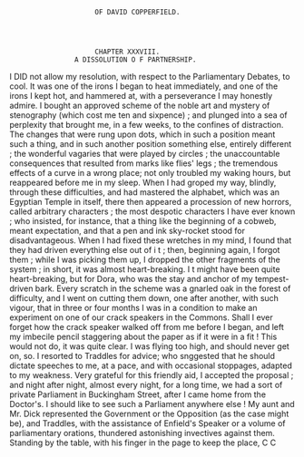                          OF DAVID COPPERFIELD.




                         CHAPTER XXXVIII.
                    A DISSOLUTION O F PARTNERSHIP.

   I DID not allow my resolution, with respect to the Parliamentary
 Debates, to cool. It was one of the irons I began to heat immediately,
 and one of the irons I kept hot, and hammered at, with a perseverance I
 may honestly admire. I bought an approved scheme of the noble art and
mystery of stenography (which cost me ten and sixpence) ; and plunged
into a sea of perplexity that brought me, in a few weeks, to the confines
of distraction. The changes that were rung upon dots, which in such a
position meant such a thing, and in such another position something else,
entirely different ; the wonderful vagaries that were played by circles ; the
unaccountable consequences that resulted from marks like flies' legs ; the
tremendous effects of a curve in a wrong place; not only troubled my
waking hours, but reappeared before me in my sleep. When I had
groped my way, blindly, through these difficulties, and had mastered the
alphabet, which was an Egyptian Temple in itself, there then appeared a
procession of new horrors, called arbitrary characters ; the most despotic
characters I have ever known ; who insisted, for instance, that a thing like
the beginning of a cobweb, meant expectation, and that a pen and ink
sky-rocket stood for disadvantageous. When I had fixed these wretches in
my mind, I found that they had driven everything else out of i t ; then,
beginning again, I forgot them ; while I was picking them up, I dropped
the other fragments of the system ; in short, it was almost heart-breaking.
   I t might have been quite heart-breaking, but for Dora, who was the
stay and anchor of my tempest-driven bark. Every scratch in the scheme
was a gnarled oak in the forest of difficulty, and I went on cutting them
 down, one after another, with such vigour, that in three or four months
I was in a condition to make an experiment on one of our crack speakers
in the Commons. Shall I ever forget how the crack speaker walked off
from me before I began, and left my imbecile pencil staggering about the
paper as if it were in a fit !
   This would not do, it was quite clear. I was flying too high, and
should never get on, so. I resorted to Traddles for advice; who snggested
that he should dictate speeches to me, at a pace, and with occasional
stoppages, adapted to my weakness. Very grateful for this friendly aid,
I accepted the proposal ; and night after night, almost every night, for a
long time, we had a sort of private Parliament in Buckingham Street,
after I came home from the Doctor's.
   I should like to see such a Parliament anywhere else ! My aunt and
Mr. Dick represented the Government or the Opposition (as the case might
be), and Traddles, with the assistance of Enfield's Speaker or a volume of
parliamentary orations, thundered astonishing invectives against them.
Standing by the table, with his finger in the page to keep the place,
                                                              C C
